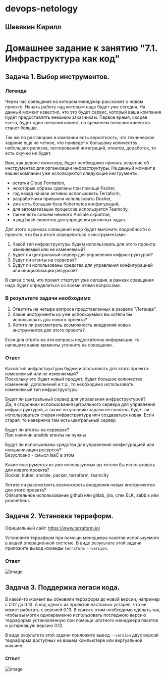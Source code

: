 # devops-netology  
## Шевякин Кирилл  

# Домашнее задание к занятию "7.1. Инфраструктура как код"

## Задача 1. Выбор инструментов. 
 
### Легенда
 
Через час совещание на котором менеджер расскажет о новом проекте. Начать работу над которым надо 
будет уже сегодня. 
На данный момент известно, что это будет сервис, который ваша компания будет предоставлять внешним заказчикам.
Первое время, скорее всего, будет один внешний клиент, со временем внешних клиентов станет больше.

Так же по разговорам в компании есть вероятность, что техническое задание еще не четкое, что приведет к большому
количеству небольших релизов, тестирований интеграций, откатов, доработок, то есть скучно не будет.  
   
Вам, как девопс инженеру, будет необходимо принять решение об инструментах для организации инфраструктуры.
На данный момент в вашей компании уже используются следующие инструменты: 
- остатки Сloud Formation, 
- некоторые образы сделаны при помощи Packer,
- год назад начали активно использовать Terraform, 
- разработчики привыкли использовать Docker, 
- уже есть большая база Kubernetes конфигураций, 
- для автоматизации процессов используется Teamcity, 
- также есть совсем немного Ansible скриптов, 
- и ряд bash скриптов для упрощения рутинных задач.  

Для этого в рамках совещания надо будет выяснить подробности о проекте, что бы в итоге определиться с инструментами:

1. Какой тип инфраструктуры будем использовать для этого проекта: изменяемый или не изменяемый?
1. Будет ли центральный сервер для управления инфраструктурой?
1. Будут ли агенты на серверах?
1. Будут ли использованы средства для управления конфигурацией или инициализации ресурсов? 
 
В связи с тем, что проект стартует уже сегодня, в рамках совещания надо будет определиться со всеми этими вопросами.

### В результате задачи необходимо

1. Ответить на четыре вопроса представленных в разделе "Легенда". 
1. Какие инструменты из уже используемых вы хотели бы использовать для нового проекта? 
1. Хотите ли рассмотреть возможность внедрения новых инструментов для этого проекта? 

Если для ответа на эти вопросы недостаточно информации, то напишите какие моменты уточните на совещании.

### Ответ

Какой тип инфраструктуры будем использовать для этого проекта: изменяемый или не изменяемый?  
Поскольку это будет новый продукт, будет большое количество изменений, дополнений и т.р., то необходимо использовать изменяемый тип инфраструктуры  

Будет ли центральный сервер для управления инфраструктурой?  
Да, я сторонник использования цетрального сервера для управления инфраструктурой, а также по условию задачи не понятно, будет ли использоваться старая инфраструктура или создаваться новая. Если старая, то наверняка там есть центральный сервер  

Будут ли агенты на серверах?  
При наличии ansible агенты не нужны  

Будут ли использованы средства для управления конфигурацией или инициализации ресурсов?  
Безусловно - смысл IaaC в этом  

Какие инструменты из уже используемых вы хотели бы использовать для нового проекта?  
Docker, kuber, ansible, packer, terraform, teamcity  

Хотите ли рассмотреть возможность внедрения новых инструментов для этого проекта?  
Обязательное использование github или gitlab, jira, стек ELK, zabbix или prometheus  

## Задача 2. Установка терраформ. 

Официальный сайт: https://www.terraform.io/

Установите терраформ при помощи менеджера пакетов используемого в вашей операционной системе.
В виде результата этой задачи приложите вывод команды `terraform --version`.

### Ответ

![image](https://user-images.githubusercontent.com/93198418/175907441-8c2b1441-6341-4246-ad28-1a54fbd22281.png)

## Задача 3. Поддержка легаси кода. 

В какой-то момент вы обновили терраформ до новой версии, например с 0.12 до 0.13. 
А код одного из проектов настолько устарел, что не может работать с версией 0.13. 
В связи с этим необходимо сделать так, чтобы вы могли одновременно использовать последнюю версию терраформа установленную при помощи
штатного менеджера пакетов и устаревшую версию 0.12. 

В виде результата этой задачи приложите вывод `--version` двух версий терраформа доступных на вашем компьютере 
или виртуальной машине.

### Ответ  

![image](https://user-images.githubusercontent.com/93198418/175918952-7784ca8a-d9de-4c54-a2d5-d7e8df773ec8.png)
